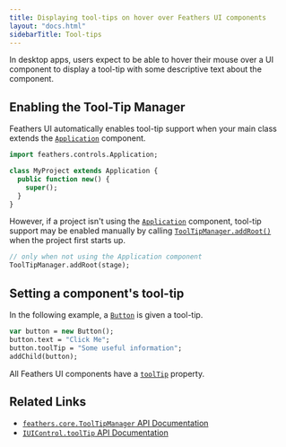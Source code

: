 ```yaml
---
title: Displaying tool-tips on hover over Feathers UI components
layout: "docs.html"
sidebarTitle: Tool-tips
---
```


In desktop apps, users expect to be able to hover their mouse over a UI component to display a tool-tip with some descriptive text about the component.

## Enabling the Tool-Tip Manager

Feathers UI automatically enables tool-tip support when your main class extends the [`Application`](./application.md) component.

```haxe
import feathers.controls.Application;

class MyProject extends Application {
  public function new() {
    super();
  }
}
```

However, if a project isn't using the [`Application`](./application.md) component, tool-tip support may be enabled manually by calling [`ToolTipManager.addRoot()`](https://api.feathersui.com/current/feathers/core/ToolTipManager.html#addRoot) when the project first starts up.

```haxe
// only when not using the Application component
ToolTipManager.addRoot(stage);
```

## Setting a component's tool-tip

In the following example, a [`Button`](./button.md) is given a tool-tip.

```haxe
var button = new Button();
button.text = "Click Me";
button.toolTip = "Some useful information";
addChild(button);
```

All Feathers UI components have a [`toolTip`](https://api.feathersui.com/current/feathers/core/IUIControl.html#toolTip) property.

## Related Links

- [`feathers.core.ToolTipManager` API Documentation](https://api.feathersui.com/current/feathers/core/ToolTipManager.html)
- [`IUIControl.toolTip` API Documentation](https://api.feathersui.com/current/feathers/core/IUIControl.html#toolTip)
